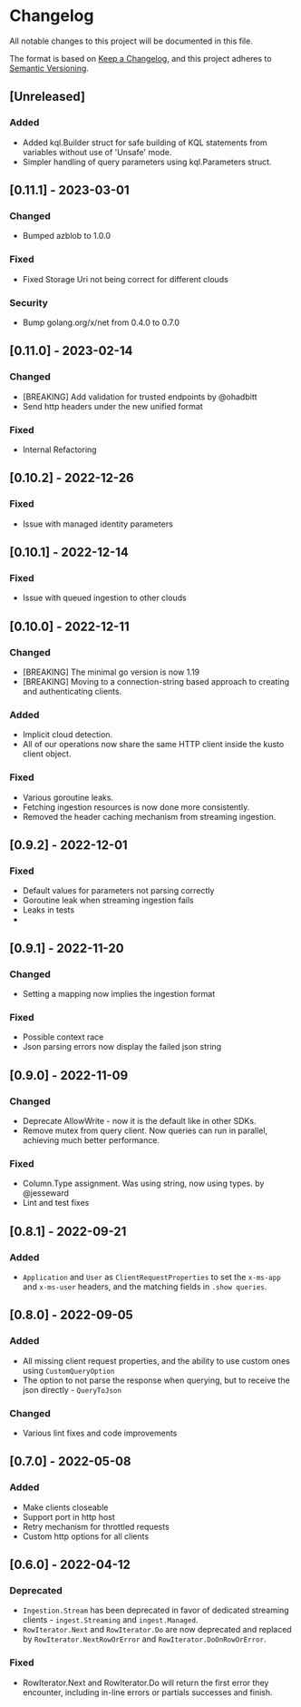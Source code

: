 # Changelog
All notable changes to this project will be documented in this file.

The format is based on [Keep a Changelog](https://keepachangelog.com/en/1.0.0/),
and this project adheres to [Semantic Versioning](https://semver.org/spec/v2.0.0.html).
## [Unreleased]
### Added
* Added kql.Builder struct for safe building of KQL statements from variables without use of 'Unsafe' mode.
* Simpler handling of query parameters using kql.Parameters struct. 

## [0.11.1] - 2023-03-01
### Changed
* Bumped azblob to 1.0.0
### Fixed
* Fixed Storage Uri not being correct for different clouds
### Security
* Bump golang.org/x/net from 0.4.0 to 0.7.0

## [0.11.0] - 2023-02-14
### Changed
- [BREAKING] Add validation for trusted endpoints by @ohadbitt
- Send http headers under the new unified format

### Fixed
- Internal Refactoring
## [0.10.2] - 2022-12-26
### Fixed
- Issue with managed identity parameters

## [0.10.1] - 2022-12-14
### Fixed
- Issue with queued ingestion to other clouds

## [0.10.0] - 2022-12-11
### Changed
- [BREAKING] The minimal go version is now 1.19
- [BREAKING] Moving to a connection-string based approach to creating and authenticating clients.

### Added
- Implicit cloud detection.
- All of our operations now share the same HTTP client inside the kusto client object.

### Fixed
- Various goroutine leaks.
- Fetching ingestion resources is now done more consistently.
- Removed the header caching mechanism from streaming ingestion.

## [0.9.2] - 2022-12-01
### Fixed
- Default values for parameters not parsing correctly
- Goroutine leak when streaming ingestion fails
- Leaks in tests
- 
## [0.9.1] - 2022-11-20
### Changed
- Setting a mapping now implies the ingestion format

### Fixed
- Possible context race
- Json parsing errors now display the failed json string

## [0.9.0] - 2022-11-09
### Changed
- Deprecate AllowWrite - now it is the default like in other SDKs.
- Remove mutex from query client. Now queries can run in parallel, achieving much better performance.

### Fixed
- Column.Type assignment. Was using string, now using types.  by @jesseward
- Lint and test fixes

## [0.8.1] - 2022-09-21
### Added
- `Application` and `User` as `ClientRequestProperties` to set the `x-ms-app` and `x-ms-user` headers, and the matching fields in `.show queries`.

## [0.8.0] - 2022-09-05
### Added
- All missing client request properties, and the ability to use custom ones using `CustomQueryOption`
- The option to not parse the response when querying, but to receive the json directly - `QueryToJson`

### Changed
- Various lint fixes and code improvements

## [0.7.0] - 2022-05-08
### Added
- Make clients closeable
- Support port in http host
- Retry mechanism for throttled requests
- Custom http options for all clients

## [0.6.0] - 2022-04-12

### Deprecated
* `Ingestion.Stream` has been deprecated in favor of dedicated streaming clients - `ingest.Streaming` and `ingest.Managed`.
* `RowIterator.Next` and `RowIterator.Do` are now deprecated and replaced by `RowIterator.NextRowOrError` and `RowIterator.DoOnRowOrError`.

### Fixed
* RowIterator.Next and RowIterator.Do will return the first error they encounter, including in-line errors or partials successes and finish.
